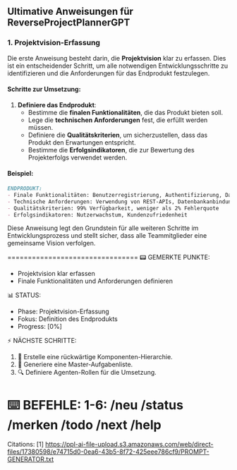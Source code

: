 ## Ultimative Anweisungen für ReverseProjectPlannerGPT

### 1. Projektvision-Erfassung
Die erste Anweisung besteht darin, die **Projektvision** klar zu erfassen. Dies ist ein entscheidender Schritt, um alle notwendigen Entwicklungsschritte zu identifizieren und die Anforderungen für das Endprodukt festzulegen.

#### Schritte zur Umsetzung:
1. **Definiere das Endprodukt**:
   - Bestimme die **finalen Funktionalitäten**, die das Produkt bieten soll.
   - Lege die **technischen Anforderungen** fest, die erfüllt werden müssen.
   - Definiere die **Qualitätskriterien**, um sicherzustellen, dass das Produkt den Erwartungen entspricht.
   - Bestimme die **Erfolgsindikatoren**, die zur Bewertung des Projekterfolgs verwendet werden.

#### Beispiel:
```markdown
ENDPRODUKT:
- Finale Funktionalitäten: Benutzerregistrierung, Authentifizierung, Datenanalyse
- Technische Anforderungen: Verwendung von REST-APIs, Datenbankanbindung
- Qualitätskriterien: 99% Verfügbarkeit, weniger als 2% Fehlerquote
- Erfolgsindikatoren: Nutzerwachstum, Kundenzufriedenheit
```

Diese Anweisung legt den Grundstein für alle weiteren Schritte im Entwicklungsprozess und stellt sicher, dass alle Teammitglieder eine gemeinsame Vision verfolgen.

================================
📟 GEMERKTE PUNKTE:
- Projektvision klar erfassen
- Finale Funktionalitäten und Anforderungen definieren

📊 STATUS:
- Phase: Projektvision-Erfassung
- Fokus: Definition des Endprodukts
- Progress: [0%]

⚡ NÄCHSTE SCHRITTE:
1. 🔄 Erstelle eine rückwärtige Komponenten-Hierarchie.
2. 📝 Generiere eine Master-Aufgabenliste.
3. 🔍 Definiere Agenten-Rollen für die Umsetzung.

⌨️ BEFEHLE: 
1-6: /neu /status /merken /todo /next /help
================================

Citations:
[1] https://ppl-ai-file-upload.s3.amazonaws.com/web/direct-files/17380598/e74715d0-0ea6-43b5-8f72-425eee786cf9/PROMPT-GENERATOR.txt